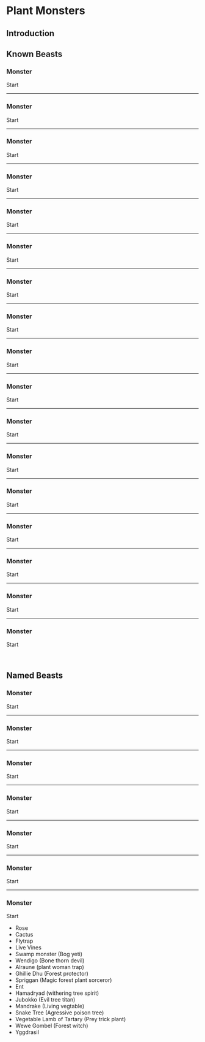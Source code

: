 # Plant Monsters

## Introduction


## Known Beasts
### Monster
Start

---

### Monster
Start

---

### Monster
Start

---

### Monster
Start

---

### Monster
Start

---

### Monster
Start

---

### Monster
Start

---

### Monster
Start

---

### Monster
Start

---

### Monster
Start

---

### Monster
Start

---

### Monster
Start

---

### Monster
Start

---

### Monster
Start

---

### Monster
Start

---

### Monster
Start

---

### Monster
Start


<br/>


## Named Beasts


### Monster
Start

---

### Monster
Start

---

### Monster
Start

---

### Monster
Start

---

### Monster
Start

---

### Monster
Start

---

### Monster
Start

- Rose
- Cactus
- Flytrap
- Live Vines
- Swamp monster (Bog yeti)
- Wendigo (Bone thorn devil)
- Alraune (plant woman trap)
- Ghillie Dhu (Forest protector)
- Spriggan (Magic forest plant sorceror)
- Ent
- Hamadryad (withering tree spirit)
- Jubokko (Evil tree titan)
- Mandrake (Living vegtable)
- Snake Tree (Agressive poison tree)
- Vegetable Lamb of Tartary (Prey trick plant)
- Wewe Gombel (Forest witch)
- Yggdrasil